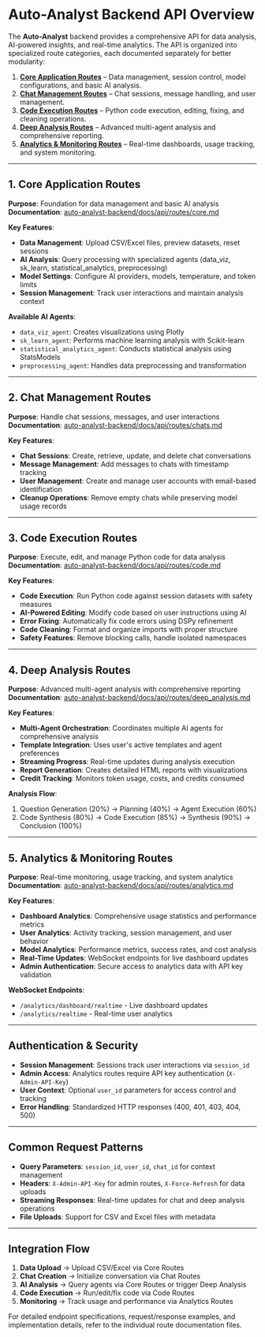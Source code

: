 # **Auto-Analyst Backend API Overview**  

The **Auto-Analyst** backend provides a comprehensive API for data analysis, AI-powered insights, and real-time analytics. The API is organized into specialized route categories, each documented separately for better modularity:  

1. **[Core Application Routes](auto-analyst-backend/docs/api/routes/core.md)** – Data management, session control, model configurations, and basic AI analysis.  
2. **[Chat Management Routes](auto-analyst-backend/docs/api/routes/chats.md)** – Chat sessions, message handling, and user management.  
3. **[Code Execution Routes](auto-analyst-backend/docs/api/routes/code.md)** – Python code execution, editing, fixing, and cleaning operations.  
4. **[Deep Analysis Routes](auto-analyst-backend/docs/api/routes/deep_analysis.md)** – Advanced multi-agent analysis and comprehensive reporting.  
5. **[Analytics & Monitoring Routes](auto-analyst-backend/docs/api/routes/analytics.md)** – Real-time dashboards, usage tracking, and system monitoring.  

---

## **1. Core Application Routes**

**Purpose**: Foundation for data management and basic AI analysis  
**Documentation**: [auto-analyst-backend/docs/api/routes/core.md](auto-analyst-backend/docs/api/routes/core.md)

**Key Features**:
- **Data Management**: Upload CSV/Excel files, preview datasets, reset sessions
- **AI Analysis**: Query processing with specialized agents (data_viz, sk_learn, statistical_analytics, preprocessing)
- **Model Settings**: Configure AI providers, models, temperature, and token limits
- **Session Management**: Track user interactions and maintain analysis context

**Available AI Agents**:
- `data_viz_agent`: Creates visualizations using Plotly
- `sk_learn_agent`: Performs machine learning analysis with Scikit-learn
- `statistical_analytics_agent`: Conducts statistical analysis using StatsModels
- `preprocessing_agent`: Handles data preprocessing and transformation

---

## **2. Chat Management Routes**

**Purpose**: Handle chat sessions, messages, and user interactions  
**Documentation**: [auto-analyst-backend/docs/api/routes/chats.md](auto-analyst-backend/docs/api/routes/chats.md)

**Key Features**:
- **Chat Sessions**: Create, retrieve, update, and delete chat conversations
- **Message Management**: Add messages to chats with timestamp tracking
- **User Management**: Create and manage user accounts with email-based identification
- **Cleanup Operations**: Remove empty chats while preserving model usage records

---

## **3. Code Execution Routes**

**Purpose**: Execute, edit, and manage Python code for data analysis  
**Documentation**: [auto-analyst-backend/docs/api/routes/code.md](auto-analyst-backend/docs/api/routes/code.md)

**Key Features**:
- **Code Execution**: Run Python code against session datasets with safety measures
- **AI-Powered Editing**: Modify code based on user instructions using AI
- **Error Fixing**: Automatically fix code errors using DSPy refinement
- **Code Cleaning**: Format and organize imports with proper structure
- **Safety Features**: Remove blocking calls, handle isolated namespaces

---

## **4. Deep Analysis Routes**

**Purpose**: Advanced multi-agent analysis with comprehensive reporting  
**Documentation**: [auto-analyst-backend/docs/api/routes/deep_analysis.md](auto-analyst-backend/docs/api/routes/deep_analysis.md)

**Key Features**:
- **Multi-Agent Orchestration**: Coordinates multiple AI agents for comprehensive analysis
- **Template Integration**: Uses user's active templates and agent preferences
- **Streaming Progress**: Real-time updates during analysis execution
- **Report Generation**: Creates detailed HTML reports with visualizations
- **Credit Tracking**: Monitors token usage, costs, and credits consumed

**Analysis Flow**:
1. Question Generation (20%) → Planning (40%) → Agent Execution (60%)
2. Code Synthesis (80%) → Code Execution (85%) → Synthesis (90%) → Conclusion (100%)

---

## **5. Analytics & Monitoring Routes**

**Purpose**: Real-time monitoring, usage tracking, and system analytics  
**Documentation**: [auto-analyst-backend/docs/api/routes/analytics.md](auto-analyst-backend/docs/api/routes/analytics.md)

**Key Features**:
- **Dashboard Analytics**: Comprehensive usage statistics and performance metrics
- **User Analytics**: Activity tracking, session management, and user behavior
- **Model Analytics**: Performance metrics, success rates, and cost analysis
- **Real-Time Updates**: WebSocket endpoints for live dashboard updates
- **Admin Authentication**: Secure access to analytics data with API key validation

**WebSocket Endpoints**:
- `/analytics/dashboard/realtime` - Live dashboard updates
- `/analytics/realtime` - Real-time user analytics

---

## **Authentication & Security**

- **Session Management**: Sessions track user interactions via `session_id`
- **Admin Access**: Analytics routes require API key authentication (`X-Admin-API-Key`)
- **User Context**: Optional `user_id` parameters for access control and tracking
- **Error Handling**: Standardized HTTP responses (400, 401, 403, 404, 500)

---

## **Common Request Patterns**

- **Query Parameters**: `session_id`, `user_id`, `chat_id` for context management
- **Headers**: `X-Admin-API-Key` for admin routes, `X-Force-Refresh` for data uploads
- **Streaming Responses**: Real-time updates for chat and deep analysis operations
- **File Uploads**: Support for CSV and Excel files with metadata

---

## **Integration Flow**

1. **Data Upload** → Upload CSV/Excel via Core Routes
2. **Chat Creation** → Initialize conversation via Chat Routes  
3. **AI Analysis** → Query agents via Core Routes or trigger Deep Analysis
4. **Code Execution** → Run/edit/fix code via Code Routes
5. **Monitoring** → Track usage and performance via Analytics Routes

For detailed endpoint specifications, request/response examples, and implementation details, refer to the individual route documentation files.

